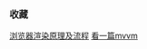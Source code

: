 ### 收藏
[浏览器渲染原理及流程](https://www.cnblogs.com/slly/p/6640761.html)
[看一篇mvvm](https://juejin.im/post/5af8eb55f265da0b814ba766)
